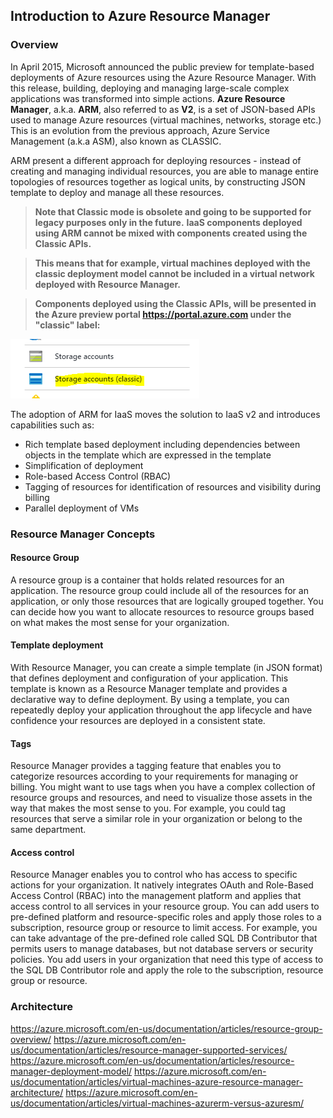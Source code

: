## Introduction to Azure Resource Manager

### Overview
In April 2015, Microsoft announced the public preview for template-based deployments of Azure resources using the Azure Resource Manager. With this release, building, deploying and managing large-scale complex applications was transformed into simple actions.
**Azure Resource Manager**, a.k.a. **ARM**, also referred to as **V2**, is a set of JSON-based APIs used to manage Azure resources (virtual machines, networks, storage etc.) This is an evolution from the previous approach, Azure Service Management (a.k.a ASM), also known as CLASSIC.

ARM present a different approach for deploying resources - instead of creating and managing individual resources, you are able to manage entire topologies of resources together as logical units, by constructing JSON template to deploy and manage all these resources.

> **Note that Classic mode is obsolete and going to be supported for legacy purposes only in the future.**
> **IaaS components deployed using ARM cannot be mixed with components created using the Classic APIs.**

> **This means that for  example, virtual machines deployed with the classic deployment model cannot be included in a virtual network deployed with  Resource Manager.**

> **Components deployed using the Classic APIs, will be presented in the Azure preview portal https://portal.azure.com under the "classic" label:**

![alt tag](/ARM/images/classic_arm_portal.png)

The adoption of ARM for IaaS moves the solution to IaaS v2 and introduces capabilities such as:
* Rich template based deployment including dependencies between objects in the template which are expressed in the template
* Simplification of deployment
* Role-based Access Control (RBAC)
* Tagging of resources for identification of resources and visibility during billing
* Parallel deployment of VMs

### Resource Manager Concepts
#### Resource Group
A resource group is a container that holds related resources for an application. The resource group could include all of the resources for an application, or only those resources that are logically grouped together. You can decide how you want to allocate resources to resource groups based on what makes the most sense for your organization.

#### Template deployment
With Resource Manager, you can create a simple template (in JSON format) that defines deployment and configuration of your application. This template is known as a Resource Manager template and provides a declarative way to define deployment. By using a template, you can repeatedly deploy your application throughout the app lifecycle and have confidence your resources are deployed in a consistent state.

#### Tags
Resource Manager provides a tagging feature that enables you to categorize resources according to your requirements for managing or billing. You might want to use tags when you have a complex collection of resource groups and resources, and need to visualize those assets in the way that makes the most sense to you. For example, you could tag resources that serve a similar role in your organization or belong to the same department.

#### Access control
Resource Manager enables you to control who has access to specific actions for your organization. It natively integrates OAuth and Role-Based Access Control (RBAC) into the management platform and applies that access control to all services in your resource group. You can add users to pre-defined platform and resource-specific roles and apply those roles to a subscription, resource group or resource to limit access. For example, you can take advantage of the pre-defined role called SQL DB Contributor that permits users to manage databases, but not database servers or security policies. You add users in your organization that need this type of access to the SQL DB Contributor role and apply the role to the subscription, resource group or resource.

### Architecture




https://azure.microsoft.com/en-us/documentation/articles/resource-group-overview/
https://azure.microsoft.com/en-us/documentation/articles/resource-manager-supported-services/
https://azure.microsoft.com/en-us/documentation/articles/resource-manager-deployment-model/
https://azure.microsoft.com/en-us/documentation/articles/virtual-machines-azure-resource-manager-architecture/
https://azure.microsoft.com/en-us/documentation/articles/virtual-machines-azurerm-versus-azuresm/

